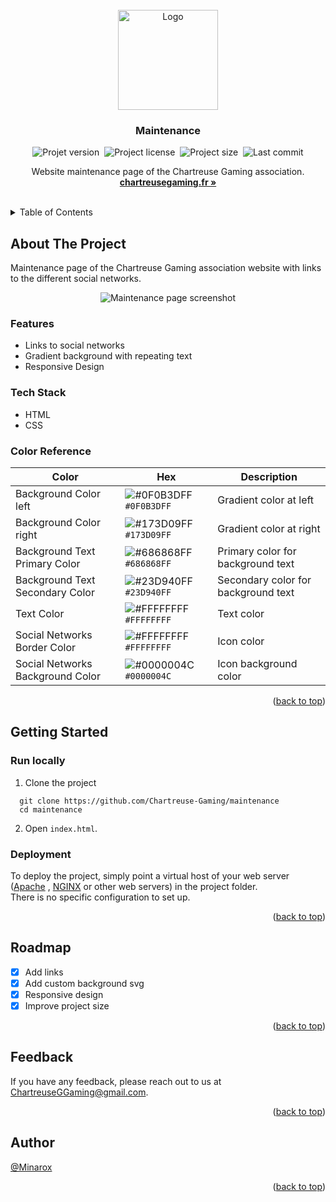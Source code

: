 <div id="top"></div>
<br />

<div align="center">
<a href="https://github.com/Chartreuse-Gaming/maintenance">
    <img src="old/assets/img/chartreuse_gaming_logo.png" alt="Logo" width="160">
</a>

<h3 align="center">Maintenance</h3>

![Projet version](https://img.shields.io/github/v/release/chartreuse-gaming/maintenance?label=Version)&nbsp;
![Project license](https://img.shields.io/github/license/Chartreuse-gaming/maintenance?label=Licence)&nbsp;
![Project size](https://img.shields.io/github/repo-size/chartreuse-gaming/maintenance?label=Repo%20size)&nbsp;
![Last commit](https://img.shields.io/github/last-commit/Chartreuse-Gaming/Maintenance?label=Last%20commit)


  <p align="center">
    Website maintenance page of the Chartreuse Gaming association.
    <br />
    <a href="https://chartreusegaming.fr/"><strong>chartreusegaming.fr »</strong></a>
  </p>
</div>
<br />

<details>
  <summary>Table of Contents</summary>
  <ol>
    <li>
      <a href="#about-the-project">About The Project</a>
      <ul>
        <li><a href="#features">Features</a></li>
        <li><a href="#tech-stack">Tech Stack</a></li>
        <li><a href="#color-reference">Color Reference</a></li>
      </ul>
    </li>
    <li>
      <a href="#getting-started">Getting Started</a>
      <ul>
        <li><a href="#run-locally">Run Locally</a></li>
        <li><a href="#deployment">Deployment</a></li>
      </ul>
    </li>
    <li><a href="#roadmap">Roadmap</a></li>
    <li><a href="#feedback">Feedback</a></li>
    <li><a href="#author">Author</a></li>
  </ol>
</details>

## About The Project

Maintenance page of the Chartreuse Gaming association website with links to the different social networks.

<div align="center"> 
  <img src="old/assets/img/screenshot.png" alt="Maintenance page screenshot" />
</div>

### Features

- Links to social networks
- Gradient background with repeating text
- Responsive Design

### Tech Stack

- HTML
- CSS

### Color Reference

| Color                            | Hex                                                                           | Description                         |
|----------------------------------|-------------------------------------------------------------------------------|-------------------------------------|
| Background Color left            | ![#0F0B3DFF](https://via.placeholder.com/8/0F0B3DFF/0F0B3DFF.png) `#0F0B3DFF` | Gradient color at left              |
| Background Color right           | ![#173D09FF](https://via.placeholder.com/8/173D09FF/173D09FF.png) `#173D09FF` | Gradient color at right             |
| Background Text Primary Color    | ![#686868FF](https://via.placeholder.com/8/686868FF/686868FF.png) `#686868FF` | Primary color for background text   |
| Background Text Secondary Color  | ![#23D940FF](https://via.placeholder.com/8/23D940FF/23D940FF.png) `#23D940FF` | Secondary color for background text |
| Text Color                       | ![#FFFFFFFF](https://via.placeholder.com/8/FFFFFFFF/FFFFFFFF.png) `#FFFFFFFF` | Text color                          |
| Social Networks Border Color     | ![#FFFFFFFF](https://via.placeholder.com/8/FFFFFFFF/FFFFFFFF.png) `#FFFFFFFF` | Icon color                          |
| Social Networks Background Color | ![#0000004C](https://via.placeholder.com/8/0000004C/0000004C.png) `#0000004C` | Icon background color               |

<p align="right">(<a href="#top">back to top</a>)</p>

## Getting Started

<!-- Installation -->

### Run locally

1. Clone the project

```shell
  git clone https://github.com/Chartreuse-Gaming/maintenance
  cd maintenance
```

2. Open `index.html`.

### Deployment

To deploy the project, simply point a virtual host of your web server ([Apache](https://httpd.apache.org/)
, [NGINX](https://www.nginx.com/) or other web servers) in the project folder.  
There is no specific configuration to set up.

<p align="right">(<a href="#top">back to top</a>)</p>

## Roadmap

- [x] Add links
- [x] Add custom background svg
- [x] Responsive design
- [x] Improve project size

<p align="right">(<a href="#top">back to top</a>)</p>

## Feedback

If you have any feedback, please reach out to us at [ChartreuseGGaming@gmail.com](mailto:ChartreuseGGaming@gmail.com).

<p align="right">(<a href="#top">back to top</a>)</p>

## Author

[@Minarox](https://www.github.com/Minarox)

<p align="right">(<a href="#top">back to top</a>)</p>
